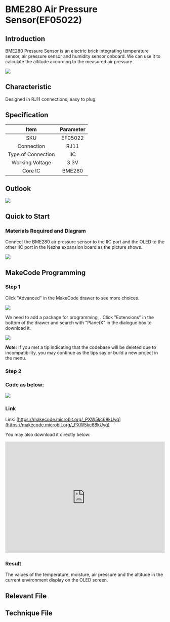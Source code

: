 # BME280 Air Pressure Sensor(EF05022)

## Introduction

BME280 Pressure Sensor is an electric brick integrating temperature sensor, air pressure sensor and humidity sensor onboard. We can use it to calculate the altitude according to the measured air pressure.

![](./images/05022_01.png)


## Characteristic


 Designed in RJ11 connections, easy to plug.

## Specification


Item | Parameter 
:-: | :-: 
SKU|EF05022
Connection|RJ11
Type of Connection|IIC
Working Voltage|3.3V
Core IC|BME280


## Outlook


![](./images/05022_02.png)

## Quick to Start


### Materials Required and Diagram

 Connect the BME280 air pressure sensor to the IIC port and the OLED to the other IIC port in the Nezha expansion board as the picture shows.


![](./images/05022_03.png)

## MakeCode Programming


### Step 1

Click "Advanced" in the MakeCode drawer to see more choices.

![](./images/05001_04.png)

We need to add a package for programming, . Click "Extensions" in the bottom of the drawer and search with "PlanetX" in the dialogue box to download it. 

![](./images/05001_05.png)

***Note:*** If you met a tip indicating that the codebase will be deleted due to incompatibility, you may continue as the tips say or build a new project in the menu. 

### Step 2

### Code as below:

![](./images/05022_06.png)


### Link
Link: [https://makecode.microbit.org/_PXW5kc68kUyq](https://makecode.microbit.org/_PXW5kc68kUyq)

You may also download it directly below: 

<div style="position:relative;height:0;padding-bottom:70%;overflow:hidden;"><iframe style="position:absolute;top:0;left:0;width:100%;height:100%;" src="https://makecode.microbit.org/#pub:_PXW5kc68kUyq" frameborder="0" sandbox="allow-popups allow-forms allow-scripts allow-same-origin"></iframe></div>  


### Result
 The values of the temperature, moisture, air pressure and the altitude in the current environment display on the OLED screen. 

## Relevant File


## Technique File

